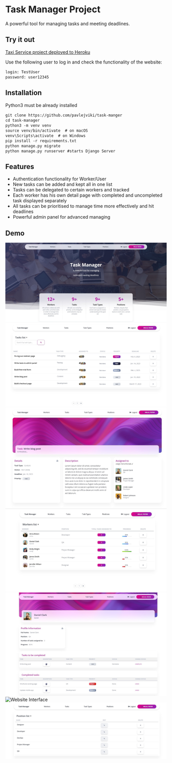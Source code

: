 # Task Manager Project

A powerful tool for managing tasks and meeting deadlines.

## Try it out

[Taxi Service project deployed to Heroku](https://taxi-service-ma.herokuapp.com/)

Use the following user to log in and check the functionality of the website: 

```shell
login: TestUser
password: user12345
```

## Installation 

Python3 must be already installed

```shell
git clone https://github.com/pavlejviki/task-manger
cd task-manager
python3 -m venv venv
source venv/bin/activate  # on macOS
venv\Scripts\activate  # on Windows 
pip install -r requirements.txt
python manage.py migrate
python manage.py runserver #starts Django Server
```

## Features

* Authentication functionality for Worker/User
* New tasks can be added and kept all in one list 
* Tasks can be delegated to certain workers and tracked
* Each worker has his own detail page with completed and uncompleted task displayed separately
* All tasks can be prioritised to manage time more effectively and  hit deadlines
* Powerful admin panel for advanced managing

## Demo

![Website Interface](home_page.jpg)
![Website Interface](task_list.jpg)
![Website Interface](task_detail.jpg)
![Website Interface](worker_list.jpg)
![Website Interface](user_page.jpg)
![Website Interface](new_worker.jpg)
![Website Interface](position_list.jpg)